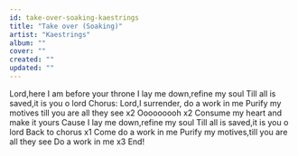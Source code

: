 ```yaml
---
id: take-over-soaking-kaestrings
title: "Take over (Soaking)"
artist: "Kaestrings"
album: ""
cover: ""
created: ""
updated: ""
---
```


Lord,here I am before your throne
I lay me down,refine my soul
Till all is saved,it is you o lord
                                                              Chorus:
Lord,I surrender, do a work in me
Purify my motives till you are all they see x2
Ooooooooh x2
Consume my heart and  make it yours
Cause I lay me down,refine my soul
Till all is saved,it is you o lord
Back to chorus x1
Come do a work in me
Purify my motives,till you are all they see
Do a work in me x3
End!